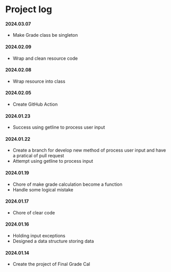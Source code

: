 # Project log

#### 2024.03.07
- Make Grade class be singleton

#### 2024.02.09
- Wrap and clean resource code

#### 2024.02.08
- Wrap resource into class

#### 2024.02.05
- Create GitHub Action

#### 2024.01.23
- Success using getline to process user input

#### 2024.01.22
- Create a branch for develop new method of process user input and have a pratical of pull request
- Attempt using getline to process input

#### 2024.01.19
- Chore of make grade calculation become a function
- Handle some logical mistake

#### 2024.01.17
- Chore of clear code

#### 2024.01.16
- Holding input exceptions
- Designed a data structure storing data

#### 2024.01.14
- Create the project of Final Grade Cal